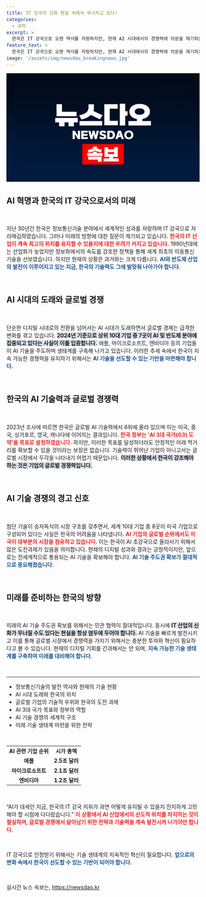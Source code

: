 ```yaml
---
title: IT 강국의 신화 현실 속에서 무너지고 있다!
categories:
  - 과학
excerpt: >
  한국은 IT 강국으로 오랜 역사를 자랑하지만, 현재 AI 시대에서의 경쟁력에 의문을 제기하는 목소리가 커지고 있다. 세계 AI 시장에서 6위에 머물러 있는 한국은 AI G3로 도약하기 위한 야심 찬 계획을 세웠지만, 첨단 기술에서의 승자독식 구조는 여전히 무거운 현실이다. AI 초강국이 되지 못한다면 IT 강국의 명성도 순식간에 사라질 수 있다.
feature_text: >
  한국은 IT 강국으로 오랜 역사를 자랑하지만, 현재 AI 시대에서의 경쟁력에 의문을 제기하는 목소리가 커지고 있다. 세계 AI 시장에서 6위에 머물러 있는 한국은 AI G3로 도약하기 위한 야심 찬 계획을 세웠지만, 첨단 기술에서의 승자독식 구조는 여전히 무거운 현실이다. AI 초강국이 되지 못한다면 IT 강국의 명성도 순식간에 사라질 수 있다.
image: '/assets/img/newsdao_breakingnews.jpg'
---
```


<p><img src="/assets/img/newsdao_breakingnews.jpg" alt="implanttips 속보" /></p>

<h2 data-ke-size="size26">AI 혁명과 한국의 IT 강국으로서의 미래</h2>

<p data-ke-size="size16">&nbsp;</p>

<p data-ke-size="size16">지난 30년간 한국은 정보통신기술 분야에서 세계적인 성과를 자랑하며 IT 강국으로 자리매김하였습니다. 그러나 미래의 방향에 대한 질문이 제기되고 있습니다. <b><span style="color: #ee2323;">한국의 IT 산업이 계속 최고의 위치를 유지할 수 있을지에 대한 우려가 커지고 있습니다.</span></b> 1990년대에는 산업화가 늦었지만 정보화에서의 속도를 강조한 정책을 통해 세계 최초의 이동통신 기술을 선보였습니다. 하지만 현재의 상황은 과거와는 크게 다릅니다. <b><span style="color: #1a5490;">AI와 반도체 산업의 발전이 이루어지고 있는 지금, 한국의 기술력도 그에 발맞춰 나아가야 합니다.</span></b></p>

<p data-ke-size="size16">&nbsp;</p>

<h2 data-ke-size="size26">AI 시대의 도래와 글로벌 경쟁</h2>

<p data-ke-size="size16">&nbsp;</p>

<p data-ke-size="size16">단순한 디지털 시대로의 전환을 넘어서는 AI 시대가 도래하면서 글로벌 경제는 급격한 변화를 겪고 있습니다. <b><span style="background-color: #21538527;">2024년 기준으로 상위 10대 기업 중 7곳이 AI 및 반도체 분야에 집중되고 있다는 사실이 이를 입증합니다.</span></b> 애플, 마이크로소프트, 엔비디아 등의 기업들이 AI 기술을 주도하며 생태계를 구축해 나가고 있습니다. 이러한 추세 속에서 한국이 지속 가능한 경쟁력을 유지하기 위해서는 <b><span style="color: #1a5490;">AI 기술을 선도할 수 있는 기반을 마련해야 합니다.</span></b></p>

<p data-ke-size="size16">&nbsp;</p>

<h2 data-ke-size="size26">한국의 AI 기술력과 글로벌 경쟁력</h2>

<p data-ke-size="size16">&nbsp;</p>

<p data-ke-size="size16">2023년 조사에 따르면 한국은 글로벌 AI 기술력에서 6위에 올라 있으며 이는 미국, 중국, 싱가포르, 영국, 캐나다에 이어지는 결과입니다. <b><span style="color: #ee2323;">한국 정부는 'AI 3대 국가(G3) 도약'을 목표로 설정하였습니다.</span></b> 하지만, 이러한 목표를 달성하더라도 안정적인 미래 먹거리를 확보할 수 있을 것이라는 보장은 없습니다. 기술력이 뛰어난 기업이 아니고서는 글로벌 시장에서 두각을 나타내기 어렵기 때문입니다. <b><span style="background-color: #21538527;">이러한 상황에서 한국이 강조해야 하는 것은 기업의 글로벌 경쟁력입니다.</span></b></p>

<p data-ke-size="size16">&nbsp;</p>

<h2 data-ke-size="size26">AI 기술 경쟁의 경고 신호</h2>

<p data-ke-size="size16">&nbsp;</p>

<p data-ke-size="size16">첨단 기술이 승자독식의 시장 구조를 갖추면서, 세계 10대 기업 중 8곳이 미국 기업으로 구성되어 있다는 사실은 한국의 어려움을 나타냅니다. <b><span style="color: #ee2323;">AI 기업의 글로벌 순위에서도 미국이 대부분의 시장을 점유하고 있습니다.</span></b> 이는 한국이 AI 초강국으로 올라서기 위해서 많은 도전과제가 있음을 의미합니다. 현재의 디지털 성과와 경과는 긍정적이지만, 앞으로는 전세계적으로 통용되는 AI 기술을 확보해야 합니다. <b><span style="color: #1a5490;">AI 기술 주도권 확보가 절대적으로 중요해졌습니다.</span></b></p>

<p data-ke-size="size16">&nbsp;</p>

<h2 data-ke-size="size26">미래를 준비하는 한국의 방향</h2>

<p data-ke-size="size16">&nbsp;</p>

<p data-ke-size="size16">미래의 AI 기술 주도권 확보를 위해서는 민관 협력이 절대적입니다. 동시에 <b><span style="background-color: #21538527;">IT 산업의 신화가 무너질 수도 있다는 현실을 항상 염두에 두어야 합니다.</span></b> AI 기술을 빠르게 발전시키고 이를 통해 글로벌 시장에서 경쟁력을 가지기 위해서는 충분한 투자와 혁신이 필요하다고 볼 수 있습니다. 현재의 디지털 기회를 간과해서는 안 되며, <b><span style="color: #1a5490;">지속 가능한 기술 생태계를 구축하여 미래를 대비해야 합니다.</span></b></p>

<p data-ke-size="size16">&nbsp;</p>

<hr />

<ul>
    <li>정보통신기술의 발전 역사와 현재의 기술 현황</li>
    <li>AI 시대 도래와 한국의 위치</li>
    <li>글로벌 기업의 기술적 우위와 한국의 도전 과제</li>
    <li>AI 3대 국가 목표와 정부의 역할</li>
    <li>AI 기술 경쟁의 세계적 구조</li>
    <li>미래 기술 생태계 마련을 위한 전략</li>
</ul>

<p data-ke-size="size16">&nbsp;</p>

<table style="width: 100%;">
    <tr>
        <td style="text-align: center; height: 17px;"><b>AI 관련 기업 순위</b></td>
        <td style="text-align: center; height: 17px;"><b>시가 총액</b></td>
    </tr>
    <tr>
        <td style="text-align: center; height: 17px;"><b>애플</b></td>
        <td style="text-align: center; height: 17px;"><b>2.5조 달러</b></td>
    </tr>
    <tr>
        <td style="text-align: center; height: 17px;"><b>마이크로소프트</b></td>
        <td style="text-align: center; height: 17px;"><b>2.1조 달러</b></td>
    </tr>
    <tr>
        <td style="text-align: center; height: 17px;"><b>엔비디아</b></td>
        <td style="text-align: center; height: 17px;"><b>1.2조 달러</b></td>
    </tr>
</table>

<p data-ke-size="size16">&nbsp;</p>

<p data-ke-size="size16">“AI가 대세인 지금, 한국의 IT 강국 지위가 과연 어떻게 유지될 수 있을지 진지하게 고민해야 할 시점에 다다랐습니다.” <b><span style="color: #ee2323;">이 상황에서 AI 산업에서의 선도적 위치를 차지하는 것이 절실하며, 글로벌 경쟁에서 살아남기 위한 전략과 기술력을 계속 발전시켜 나가야만 합니다.</span></b></p>

<p data-ke-size="size16">&nbsp;</p>

<p data-ke-size="size16">IT 강국으로 인정받기 위해서는 기술 생태계의 지속적인 혁신이 필요합니다. <b><span style="color: #1a5490;">앞으로의 변화 속에서 한국이 선도할 수 있는 기반이 되어야 합니다.</span></b></p>

<p data-ke-size="size16">&nbsp;</p>
실시간 뉴스 속보는, <a href="https://newsdao.kr" rel="dofollow">https://newsdao.kr</a>


